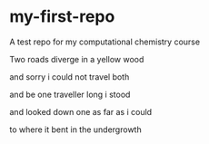 # my-first-repo
A test repo for my computational chemistry course


Two roads diverge in a yellow wood

and sorry i could not travel both

and be one traveller long i stood 

and looked down one as far as i could

to where it bent in the undergrowth
